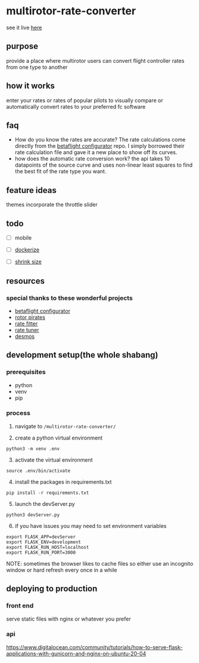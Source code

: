 # multirotor-rate-converter


see it live [here](https://rates.metamarc.com/)


## purpose
provide a place where multirotor users can convert flight controller rates from one type to another


## how it works
enter your rates or rates of popular pilots to visually compare or automatically convert rates to your preferred fc software


## faq
* How do you know the rates are accurate? The rate calculations come directly from the [betaflight configurator](https://github.com/betaflight/betaflight-configurator) repo. I simply borrowed their rate calculation file and gave it a new place to show off its curves. 
* how does the automatic rate conversion work? the api takes 10 datapoints of the source curve and uses non-linear least squares to find the best fit of the rate type you want.


## feature ideas
themes
incorporate the throttle slider


## todo
- [ ] mobile
- [ ] [dockerize](https://starcross.dev/blog/8/using-docker-compose-with-django-nginx-and-gunicorn/)
- [ ] [shrink size](https://avilpage.com/2020/02/reduce-python-package-footprint.html)


## resources


### special thanks to these wonderful projects
* [betaflight configurator](https://github.com/betaflight/betaflight-configurator)
* [rotor pirates](https://github.com/apocolipse/RotorPirates)
* [rate fitter](https://github.com/yhgillet/rateconv/tree/8e9cc846f63971820bb77f1069e79271c08e2ff2)
* [rate tuner](https://github.com/Dadibom/Rate-Tuner/tree/de57d61d8307b29d8ac6a9a926aa719ddf3d605b)
* [desmos](https://www.desmos.com/calculator/r5pkxlxhtb?fbclid=IwAR0DfRnnfMaYSUXF5g7moEjfHlwCOi84iq9WMOUaOhVQwauY-ggFDh-KpSY)


## development setup(the whole shabang)


### prerequisites
* python
* venv
* pip


### process

1. navigate to `/multirotor-rate-converter/`

2. create a python virtual environment
```
python3 -m venv .env
```

3. activate the virtual environment
```
source .env/bin/activate
```

4. install the packages in requirements.txt
```
pip install -r requirements.txt
```

5. launch the devServer.py
```
python3 devServer.py
```

6. if you have issues you may need to set environment variables  
```
export FLASK_APP=devServer
export FLASK_ENV=development
export FLASK_RUN_HOST=localhost
export FLASK_RUN_PORT=3000
```
NOTE: sometimes the browser likes to cache files so either use an incognito window or hard refresh every once in a while


## deploying to production
### front end
serve static files with nginx or whatever you prefer
### api
https://www.digitalocean.com/community/tutorials/how-to-serve-flask-applications-with-gunicorn-and-nginx-on-ubuntu-20-04